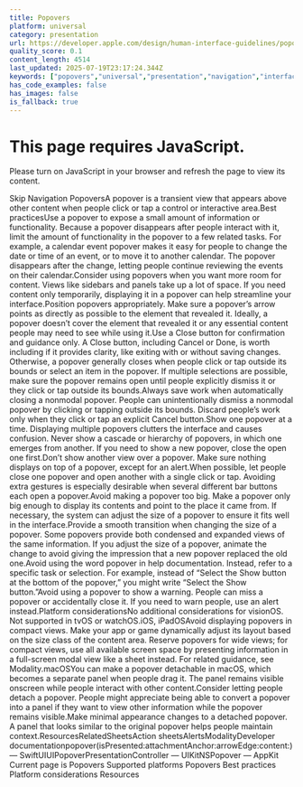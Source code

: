 ```yaml
---
title: Popovers
platform: universal
category: presentation
url: https://developer.apple.com/design/human-interface-guidelines/popovers
quality_score: 0.1
content_length: 4514
last_updated: 2025-07-19T23:17:24.344Z
keywords: ["popovers","universal","presentation","navigation","interface","gestures","buttons","system","selection","layout"]
has_code_examples: false
has_images: false
is_fallback: true
---
```


# This page requires JavaScript.

Please turn on JavaScript in your browser and refresh the page to view its content.

Skip Navigation PopoversA popover is a transient view that appears above other content when people click or tap a control or interactive area.Best practicesUse a popover to expose a small amount of information or functionality. Because a popover disappears after people interact with it, limit the amount of functionality in the popover to a few related tasks. For example, a calendar event popover makes it easy for people to change the date or time of an event, or to move it to another calendar. The popover disappears after the change, letting people continue reviewing the events on their calendar.Consider using popovers when you want more room for content. Views like sidebars and panels take up a lot of space. If you need content only temporarily, displaying it in a popover can help streamline your interface.Position popovers appropriately. Make sure a popover’s arrow points as directly as possible to the element that revealed it. Ideally, a popover doesn’t cover the element that revealed it or any essential content people may need to see while using it.Use a Close button for confirmation and guidance only. A Close button, including Cancel or Done, is worth including if it provides clarity, like exiting with or without saving changes. Otherwise, a popover generally closes when people click or tap outside its bounds or select an item in the popover. If multiple selections are possible, make sure the popover remains open until people explicitly dismiss it or they click or tap outside its bounds.Always save work when automatically closing a nonmodal popover. People can unintentionally dismiss a nonmodal popover by clicking or tapping outside its bounds. Discard people’s work only when they click or tap an explicit Cancel button.Show one popover at a time. Displaying multiple popovers clutters the interface and causes confusion. Never show a cascade or hierarchy of popovers, in which one emerges from another. If you need to show a new popover, close the open one first.Don’t show another view over a popover. Make sure nothing displays on top of a popover, except for an alert.When possible, let people close one popover and open another with a single click or tap. Avoiding extra gestures is especially desirable when several different bar buttons each open a popover.Avoid making a popover too big. Make a popover only big enough to display its contents and point to the place it came from. If necessary, the system can adjust the size of a popover to ensure it fits well in the interface.Provide a smooth transition when changing the size of a popover. Some popovers provide both condensed and expanded views of the same information. If you adjust the size of a popover, animate the change to avoid giving the impression that a new popover replaced the old one.Avoid using the word popover in help documentation. Instead, refer to a specific task or selection. For example, instead of “Select the Show button at the bottom of the popover,” you might write “Select the Show button.”Avoid using a popover to show a warning. People can miss a popover or accidentally close it. If you need to warn people, use an alert instead.Platform considerationsNo additional considerations for visionOS. Not supported in tvOS or watchOS.iOS, iPadOSAvoid displaying popovers in compact views. Make your app or game dynamically adjust its layout based on the size class of the content area. Reserve popovers for wide views; for compact views, use all available screen space by presenting information in a full-screen modal view like a sheet instead. For related guidance, see Modality.macOSYou can make a popover detachable in macOS, which becomes a separate panel when people drag it. The panel remains visible onscreen while people interact with other content.Consider letting people detach a popover. People might appreciate being able to convert a popover into a panel if they want to view other information while the popover remains visible.Make minimal appearance changes to a detached popover. A panel that looks similar to the original popover helps people maintain context.ResourcesRelatedSheetsAction sheetsAlertsModalityDeveloper documentationpopover(isPresented:attachmentAnchor:arrowEdge:content:) — SwiftUIUIPopoverPresentationController — UIKitNSPopover — AppKit Current page is Popovers Supported platforms Popovers Best practices Platform considerations Resources